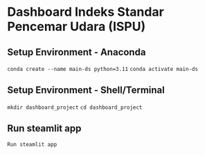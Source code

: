 # Dashboard Indeks Standar Pencemar Udara (ISPU)

## Setup Environment - Anaconda

`conda create --name main-ds python=3.11`
`conda activate main-ds`

## Setup Environment - Shell/Terminal

`mkdir dashboard_project`
`cd dashboard_project`

## Run steamlit app

`Run steamlit app`
